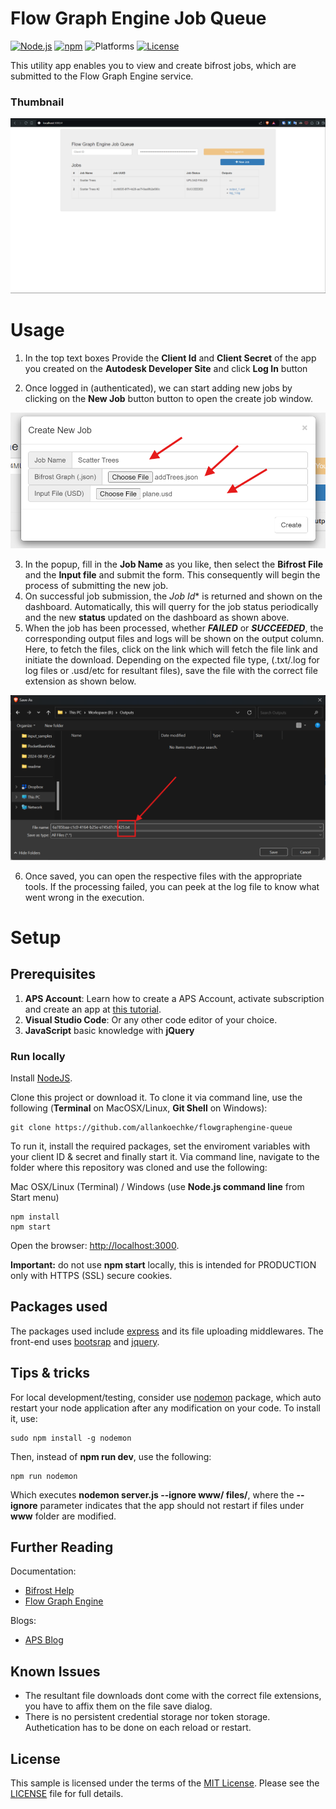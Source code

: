 # Flow Graph Engine Job Queue

[![Node.js](https://img.shields.io/badge/Node.js-10.16.2-blue.svg)](https://nodejs.org/)
[![npm](https://img.shields.io/badge/npm-6.9.0-blue.svg)](https://www.npmjs.com/)
![Platforms](https://img.shields.io/badge/platform-windows%20%7C%20osx%20%7C%20linux-lightgray.svg)
[![License](https://img.shields.io/:license-mit-blue.svg)](https://opensource.org/licenses/MIT)


This utility app enables you to view and create bifrost jobs, which are submitted to the Flow Graph Engine service.

### Thumbnail

![thumbnail](/readme/queue-dashboard.png)


# Usage

1. In the top text boxes Provide the **Client Id** and **Client Secret** of the app you created on the **Autodesk Developer Site** and click **Log In** button

2. Once logged in (authenticated), we can start adding new jobs by clicking on the **New Job** button button to open the create job window.

![Create Job Popup](/readme/create-job-popup.png)

3. In the popup, fill in the **Job Name** as you like, then select the **Bifrost File** and the **Input file** and submit the form. This consequently will begin the process of submitting the new job. 
4. On successful job submission, the *Job Id** is returned and shown on the dashboard. Automatically, this will querry for the job status periodically and the new **status** updated on the dashboard as shown above.
5. When the job has been processed, whether ***FAILED*** or ***SUCCEEDED***, the corresponding output files and logs will be shown on the output column. Here, to fetch the files, click on the link which will fetch the file link and initiate the download. Depending on the expected file type, (.txt/.log for log files or .usd/etc for resultant files), save the file with the correct file extension as shown below.

![Save File With Extesion](/readme/save-file.png)

6. Once saved, you can open the respective files with the appropriate tools. If the processing failed, you can peek at the log file to know what went wrong in the execution. 



# Setup

## Prerequisites

1. **APS Account**: Learn how to create a APS Account, activate subscription and create an app at [this tutorial](https://tutorials.autodesk.io/). 
2. **Visual Studio Code**: Or any other code editor of your choice.
3. **JavaScript** basic knowledge with **jQuery**

### Run locally

Install [NodeJS](https://nodejs.org).

Clone this project or download it. To clone it via command line, use the following (**Terminal** on MacOSX/Linux, **Git Shell** on Windows):

    git clone https://github.com/allankoechke/flowgraphengine-queue

To run it, install the required packages, set the enviroment variables with your client ID & secret and finally start it. Via command line, navigate to the folder where this repository was cloned and use the following:

Mac OSX/Linux (Terminal) / Windows (use <b>Node.js command line</b> from Start menu)

    npm install
    npm start

Open the browser: [http://localhost:3000](http://localhost:3000).

**Important:** do not use **npm start** locally, this is intended for PRODUCTION only with HTTPS (SSL) secure cookies.

## Packages used

The packages used include [express](https://www.npmjs.com/package/express) and its file uploading middlewares. The front-end uses [bootsrap](https://www.npmjs.com/package/bootstrap) and [jquery](https://www.npmjs.com/package/jquery).

## Tips & tricks

For local development/testing, consider use [nodemon](https://www.npmjs.com/package/nodemon) package, which auto restart your node application after any modification on your code. To install it, use:

    sudo npm install -g nodemon

Then, instead of <b>npm run dev</b>, use the following:

    npm run nodemon

Which executes **nodemon server.js --ignore www/ files/**, where the **--ignore** parameter indicates that the app should not restart if files under **www** folder are modified.

## Further Reading

Documentation:

- [Bifrost Help](https://help.autodesk.com/view/BIFROST/ENU/)
- [Flow Graph Engine](https://aps.autodesk.com/developer/overview/flow-graph-engine-api)

Blogs:
- [APS Blog](https://aps.autodesk.com/blog/introducing-first-me-oriented-aps-service-flow-graph-engine)

## Known Issues
- The resultant file downloads dont come with the correct file extensions, you have to affix them on the file save dialog.
- There is no persistent credential storage nor token storage. Authetication has to be done on each reload or restart.

## License

This sample is licensed under the terms of the [MIT License](http://opensource.org/licenses/MIT).
Please see the [LICENSE](LICENSE) file for full details.


